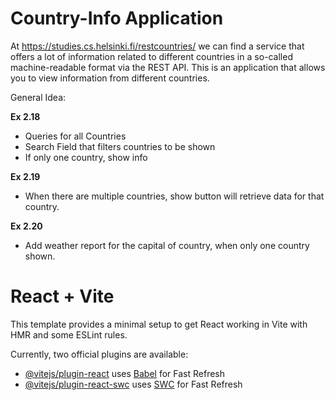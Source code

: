 # Country-Info Application

At https://studies.cs.helsinki.fi/restcountries/ we can find a service that offers a lot of information related to different countries in a so-called machine-readable format via the REST API. This is an application that allows you to view information from different countries.

General Idea:

**Ex 2.18**
* Queries for all Countries
* Search Field that filters countries to be shown
* If only one country, show info

**Ex 2.19**
* When there are multiple countries, show button will retrieve data for that country.

**Ex 2.20**
* Add weather report for the capital of country, when only one country shown.




# React + Vite

This template provides a minimal setup to get React working in Vite with HMR and some ESLint rules.

Currently, two official plugins are available:

- [@vitejs/plugin-react](https://github.com/vitejs/vite-plugin-react/blob/main/packages/plugin-react/README.md) uses [Babel](https://babeljs.io/) for Fast Refresh
- [@vitejs/plugin-react-swc](https://github.com/vitejs/vite-plugin-react-swc) uses [SWC](https://swc.rs/) for Fast Refresh

